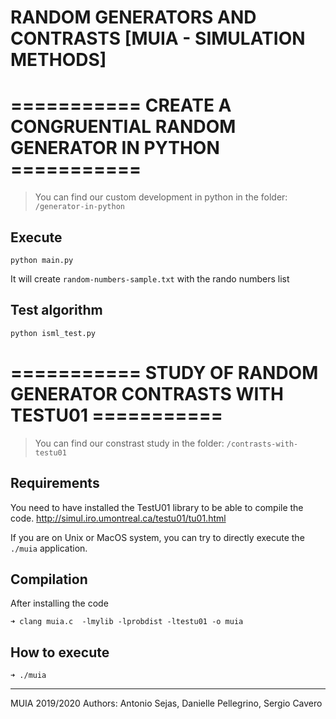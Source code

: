 # RANDOM GENERATORS AND CONTRASTS [MUIA - SIMULATION METHODS]

# =========== CREATE A CONGRUENTIAL RANDOM GENERATOR IN PYTHON ===========

> You can find our custom development in python in the folder: `/generator-in-python`

## Execute

```
python main.py
```

It will create `random-numbers-sample.txt` with the rando numbers list

## Test algorithm

```
python isml_test.py
```

# =========== STUDY OF RANDOM GENERATOR CONTRASTS WITH TESTU01 ===========

> You can find our constrast study in the folder: `/contrasts-with-testu01`

## Requirements

You need to have installed the TestU01 library to be able to compile the code.
http://simul.iro.umontreal.ca/testu01/tu01.html

If you are on Unix or MacOS system, you can try to directly execute the `./muia` application.

## Compilation

After installing the code

```
➜ clang muia.c  -lmylib -lprobdist -ltestu01 -o muia
```

## How to execute

```bin
➜ ./muia
```

---

MUIA 2019/2020
Authors: Antonio Sejas, Danielle Pellegrino, Sergio Cavero
